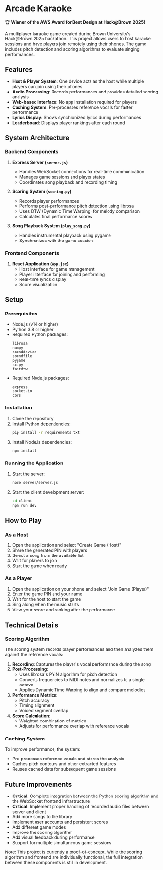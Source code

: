 # Arcade Karaoke

🏆 **Winner of the AWS Award for Best Design at Hack@Brown 2025!**

A multiplayer karaoke game created during Brown University's Hack@Brown 2025 hackathon. This project allows users to host karaoke sessions and have players join remotely using their phones. The game includes pitch detection and scoring algorithms to evaluate singing performances.

## Features

- **Host & Player System**: One device acts as the host while multiple players can join using their phones
- **Audio Processing**: Records performances and provides detailed scoring analysis
- **Web-based Interface**: No app installation required for players
- **Caching System**: Pre-processes reference vocals for faster performance
- **Lyrics Display**: Shows synchronized lyrics during performances
- **Leaderboard**: Displays player rankings after each round

## System Architecture

### Backend Components

1. **Express Server (`server.js`)**
   - Handles WebSocket connections for real-time communication
   - Manages game sessions and player states
   - Coordinates song playback and recording timing

2. **Scoring System (`scoring.py`)**
   - Records player performances
   - Performs post-performance pitch detection using librosa
   - Uses DTW (Dynamic Time Warping) for melody comparison
   - Calculates final performance scores

3. **Song Playback System (`play_song.py`)**
   - Handles instrumental playback using pygame
   - Synchronizes with the game session

### Frontend Components

1. **React Application (`App.jsx`)**
   - Host interface for game management
   - Player interface for joining and performing
   - Real-time lyrics display
   - Score visualization

## Setup

### Prerequisites

- Node.js (v14 or higher)
- Python 3.8 or higher
- Required Python packages:
  ```
  librosa
  numpy
  sounddevice
  soundfile
  pygame
  scipy
  fastdtw
  ```
- Required Node.js packages:
  ```
  express
  socket.io
  cors
  ```

### Installation

1. Clone the repository
2. Install Python dependencies:
   ```bash
   pip install -r requirements.txt
   ```
3. Install Node.js dependencies:
   ```bash
   npm install
   ```

### Running the Application

1. Start the server:
   ```bash
   node server/server.js
   ```
2. Start the client development server:
   ```bash
   cd client
   npm run dev
   ```

## How to Play

### As a Host
1. Open the application and select "Create Game (Host)"
2. Share the generated PIN with players
3. Select a song from the available list
4. Wait for players to join
5. Start the game when ready

### As a Player
1. Open the application on your phone and select "Join Game (Player)"
2. Enter the game PIN and your name
3. Wait for the host to start the game
4. Sing along when the music starts
5. View your score and ranking after the performance

## Technical Details

### Scoring Algorithm

The scoring system records player performances and then analyzes them against the reference vocals:

1. **Recording**: Captures the player's vocal performance during the song
2. **Post-Processing**:
   - Uses librosa's PYIN algorithm for pitch detection
   - Converts frequencies to MIDI notes and normalizes to a single octave
   - Applies Dynamic Time Warping to align and compare melodies
3. **Performance Metrics**:
   - Pitch accuracy
   - Timing alignment
   - Voiced segment overlap
4. **Score Calculation**:
   - Weighted combination of metrics
   - Adjusts for performance overlap with reference vocals

### Caching System

To improve performance, the system:
- Pre-processes reference vocals and stores the analysis
- Caches pitch contours and other extracted features
- Reuses cached data for subsequent game sessions

## Future Improvements

- **Critical**: Complete integration between the Python scoring algorithm and the WebSocket frontend infrastructure
- **Critical**: Implement proper handling of recorded audio files between server and client
- Add more songs to the library
- Implement user accounts and persistent scores
- Add different game modes
- Improve the scoring algorithm
- Add visual feedback during performance
- Support for multiple simultaneous game sessions

Note: This project is currently a proof-of-concept. While the scoring algorithm and frontend are individually functional, the full integration between these components is still in development.
